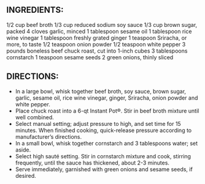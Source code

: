 ## INGREDIENTS:

1/2 cup beef broth
1/3 cup reduced sodium soy sauce
1/3 cup brown sugar, packed
4 cloves garlic, minced
1 tablespoon sesame oil
1 tablespoon rice wine vinegar
1 tablespoon freshly grated ginger
1 teaspoon Sriracha, or more, to taste
1/2 teaspoon onion powder
1/2 teaspoon white pepper
3 pounds boneless beef chuck roast, cut into 1-inch cubes
3 tablespoons cornstarch
1 teaspoon sesame seeds
2 green onions, thinly sliced


## DIRECTIONS:

* In a large bowl, whisk together beef broth, soy sauce, brown sugar, garlic, sesame oil, rice wine vinegar, ginger, Sriracha, onion powder and white pepper.
* Place chuck roast into a 6-qt Instant Pot®. Stir in beef broth mixture until well combined.
* Select manual setting; adjust pressure to high, and set time for 15 minutes. When finished cooking, quick-release pressure according to manufacturer’s directions.
* In a small bowl, whisk together cornstarch and 3 tablespoons water; set aside.
* Select high sauté setting. Stir in cornstarch mixture and cook, stirring frequently, until the sauce has thickened, about 2-3 minutes.
* Serve immediately, garnished with green onions and sesame seeds, if desired.
